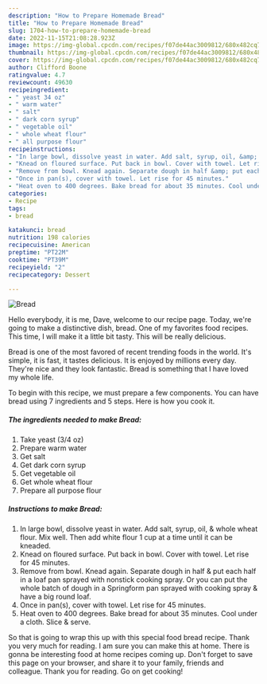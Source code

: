 ```yaml
---
description: "How to Prepare Homemade Bread"
title: "How to Prepare Homemade Bread"
slug: 1704-how-to-prepare-homemade-bread
date: 2022-11-15T21:08:28.923Z
image: https://img-global.cpcdn.com/recipes/f07de44ac3009812/680x482cq70/bread-recipe-main-photo.jpg
thumbnail: https://img-global.cpcdn.com/recipes/f07de44ac3009812/680x482cq70/bread-recipe-main-photo.jpg
cover: https://img-global.cpcdn.com/recipes/f07de44ac3009812/680x482cq70/bread-recipe-main-photo.jpg
author: Clifford Boone
ratingvalue: 4.7
reviewcount: 49630
recipeingredient:
- " yeast 34 oz"
- " warm water"
- " salt"
- " dark corn syrup"
- " vegetable oil"
- " whole wheat flour"
- " all purpose flour"
recipeinstructions:
- "In large bowl, dissolve yeast in water. Add salt, syrup, oil, &amp; whole wheat flour. Mix well. Then add white flour 1 cup at a time until it can be kneaded."
- "Knead on floured surface. Put back in bowl. Cover with towel. Let rise for 45 minutes."
- "Remove from bowl. Knead again. Separate dough in half &amp; put each half in a loaf pan sprayed with nonstick cooking spray. Or you can put the whole batch of dough in a Springform pan sprayed with cooking spray &amp; have a big round loaf."
- "Once in pan(s), cover with towel. Let rise for 45 minutes."
- "Heat oven to 400 degrees. Bake bread for about 35 minutes. Cool under a cloth. Slice &amp; serve."
categories:
- Recipe
tags:
- bread

katakunci: bread 
nutrition: 198 calories
recipecuisine: American
preptime: "PT22M"
cooktime: "PT39M"
recipeyield: "2"
recipecategory: Dessert

---
```



![Bread](https://img-global.cpcdn.com/recipes/f07de44ac3009812/680x482cq70/bread-recipe-main-photo.jpg)

Hello everybody, it is me, Dave, welcome to our recipe page. Today, we're going to make a distinctive dish, bread. One of my favorites food recipes. This time, I will make it a little bit tasty. This will be really delicious.



Bread is one of the most favored of recent trending foods in the world. It's simple, it is fast, it tastes delicious. It is enjoyed by millions every day. They're nice and they look fantastic. Bread is something that I have loved my whole life.


To begin with this recipe, we must prepare a few components. You can have bread using 7 ingredients and 5 steps. Here is how you cook it.

<!--inarticleads1-->

##### The ingredients needed to make Bread:

1. Take  yeast (3/4 oz)
1. Prepare  warm water
1. Get  salt
1. Get  dark corn syrup
1. Get  vegetable oil
1. Get  whole wheat flour
1. Prepare  all purpose flour




<!--inarticleads2-->

##### Instructions to make Bread:

1. In large bowl, dissolve yeast in water. Add salt, syrup, oil, &amp; whole wheat flour. Mix well. Then add white flour 1 cup at a time until it can be kneaded.
1. Knead on floured surface. Put back in bowl. Cover with towel. Let rise for 45 minutes.
1. Remove from bowl. Knead again. Separate dough in half &amp; put each half in a loaf pan sprayed with nonstick cooking spray. Or you can put the whole batch of dough in a Springform pan sprayed with cooking spray &amp; have a big round loaf.
1. Once in pan(s), cover with towel. Let rise for 45 minutes.
1. Heat oven to 400 degrees. Bake bread for about 35 minutes. Cool under a cloth. Slice &amp; serve.




So that is going to wrap this up with this special food bread recipe. Thank you very much for reading. I am sure you can make this at home. There is gonna be interesting food at home recipes coming up. Don't forget to save this page on your browser, and share it to your family, friends and colleague. Thank you for reading. Go on get cooking!

